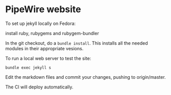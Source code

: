 PipeWire website
================

To set up jekyll locally on Fedora:

install ruby, rubygems and rubygem-bundler

In the git checkout, do a `bundle install`. This installs all 
the needed modules in their appropriate vesions.

To run a local web server to test the site:

    bundle exec jekyll s

Edit the markdown files and commit your changes, pushing to 
origin/master.

The CI will deploy automatically.